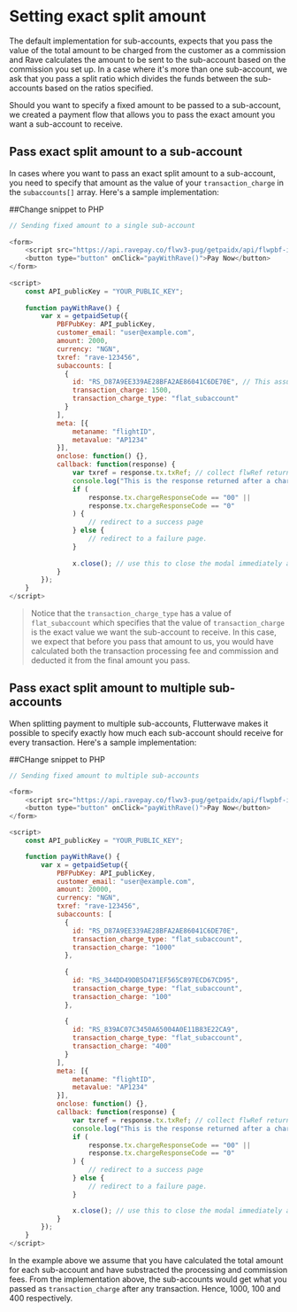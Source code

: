 # Setting exact split amount

The default implementation for sub-accounts, expects that you pass the value of the total amount to be charged from the customer as a commission and Rave calculates the amount to be sent to the sub-account based on the commission you set up. In a case where it's more than one sub-account, we ask that you pass a split ratio which divides the funds between the sub-accounts based on the ratios specified.

Should you want to specify a fixed amount to be passed to a sub-account, we created a payment flow that allows you to pass the exact amount you want a sub-account to receive.

## Pass exact split amount to a sub-account
In cases where you want to pass an exact split amount to a sub-account, you need to specify that amount as the value of your `transaction_charge` in the `subaccounts[]` array. Here's a sample implementation:

##Change snippet to PHP
```javascript
// Sending fixed amount to a single sub-account
    
<form>
    <script src="https://api.ravepay.co/flwv3-pug/getpaidx/api/flwpbf-inline.js"></script>
    <button type="button" onClick="payWithRave()">Pay Now</button>
</form>
    
<script>
    const API_publicKey = "YOUR_PUBLIC_KEY";
    
    function payWithRave() {
        var x = getpaidSetup({
            PBFPubKey: API_publicKey,
            customer_email: "user@example.com",
            amount: 2000,
            currency: "NGN",
            txref: "rave-123456",
            subaccounts: [
              {
                id: "RS_D87A9EE339AE28BFA2AE86041C6DE70E", // This assumes you have setup your commission on the dashboard.
                transaction_charge: 1500,
                transaction_charge_type: "flat_subaccount"
              }
            ],
            meta: [{
                metaname: "flightID",
                metavalue: "AP1234"
            }],
            onclose: function() {},
            callback: function(response) {
                var txref = response.tx.txRef; // collect flwRef returned and pass to                                                a server page to complete status check.
                console.log("This is the response returned after a charge", response);
                if (
                    response.tx.chargeResponseCode == "00" ||
                    response.tx.chargeResponseCode == "0"
                ) {
                    // redirect to a success page
                } else {
                    // redirect to a failure page.
                }
    
                x.close(); // use this to close the modal immediately after payment.
            }
        });
    }
</script>
```
> Notice that the `transaction_charge_type` has a value of `flat_subaccount` which specifies that the value of `transaction_charge` is the exact value we want the sub-account to receive. In this case, we expect that before you pass that amount to us, you would have calculated both the transaction processing fee and commission and deducted it from the final amount you pass.

## Pass exact split amount to multiple sub-accounts
When splitting payment to multiple sub-accounts, Flutterwave makes it possible to specify exactly how much each sub-account should receive for every transaction. Here's a sample implementation:

##CHange snippet to PHP
```javascript
// Sending fixed amount to multiple sub-accounts

<form>
    <script src="https://api.ravepay.co/flwv3-pug/getpaidx/api/flwpbf-inline.js"></script>
    <button type="button" onClick="payWithRave()">Pay Now</button>
</form>

<script>
    const API_publicKey = "YOUR_PUBLIC_KEY";

    function payWithRave() {
        var x = getpaidSetup({
            PBFPubKey: API_publicKey,
            customer_email: "user@example.com",
            amount: 20000,
            currency: "NGN",
            txref: "rave-123456",
            subaccounts: [
              {
                id: "RS_D87A9EE339AE28BFA2AE86041C6DE70E",
                transaction_charge_type: "flat_subaccount",
                transaction_charge: "1000"
              },
              
              {
                id: "RS_344DD49DB5D471EF565C897ECD67CD95",
                transaction_charge_type: "flat_subaccount",
                transaction_charge: "100"
              },
              
              {
                id: "RS_839AC07C3450A65004A0E11B83E22CA9",
                transaction_charge_type: "flat_subaccount",
                transaction_charge: "400"
              }
            ],
            meta: [{
                metaname: "flightID",
                metavalue: "AP1234"
            }],
            onclose: function() {},
            callback: function(response) {
                var txref = response.tx.txRef; // collect flwRef returned and pass to                                                a server page to complete status check.
                console.log("This is the response returned after a charge", response);
                if (
                    response.tx.chargeResponseCode == "00" ||
                    response.tx.chargeResponseCode == "0"
                ) {
                    // redirect to a success page
                } else {
                    // redirect to a failure page.
                }

                x.close(); // use this to close the modal immediately after payment.
            }
        });
    }
</script>
```

In the example above we assume that you have calculated the total amount for each sub-account and have substracted the processing and commission fees. From the implementation above, the sub-accounts would get what you passed as  `transaction_charge` after any transaction. Hence, 1000, 100 and 400 respectively. 